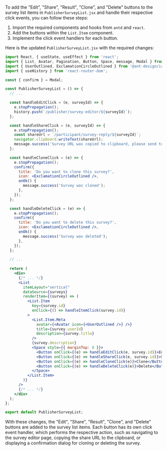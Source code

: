 To add the "Edit", "Share", "Result", "Clone", and "Delete" buttons to the survey list items in `PublisherSurveyList.jsx` and handle their respective click events, you can follow these steps:

1. Import the required components and hooks from `antd` and `react`.
2. Add the buttons within the `List.Item` component.
3. Implement the click event handlers for each button.

Here is the updated `PublisherSurveyList.jsx` with the required changes:

```jsx
import React, { useState, useEffect } from 'react';
import { List, Avatar, Pagination, Button, Space, message, Modal } from 'antd';
import { UserOutlined, ExclamationCircleOutlined } from '@ant-design/icons';
import { useHistory } from 'react-router-dom';

const { confirm } = Modal;

const PublisherSurveyList = () => {
  // ...

  const handleEditClick = (e, surveyId) => {
    e.stopPropagation();
    history.push(`/publisher/survey-editor/${surveyId}`);
  };

  const handleShareClick = (e, surveyId) => {
    e.stopPropagation();
    const shareUrl = `/participant/survey-reply/${surveyId}`;
    navigator.clipboard.writeText(shareUrl);
    message.success('Survey URL was copied to clipboard, please send to others');
  };

  const handleCloneClick = (e) => {
    e.stopPropagation();
    confirm({
      title: 'Do you want to clone this survey?',
      icon: <ExclamationCircleOutlined />,
      onOk() {
        message.success('Survey was cloned');
      },
    });
  };

  const handleDeleteClick = (e) => {
    e.stopPropagation();
    confirm({
      title: 'Do you want to delete this survey?',
      icon: <ExclamationCircleOutlined />,
      onOk() {
        message.success('Survey was deleted');
      },
    });
  };

  // ...
  
  return (
    <div>
      {/* ... */}
      <List
        itemLayout="vertical"
        dataSource={surveys}
        renderItem={(survey) => (
          <List.Item
            key={survey.id}
            onClick={() => handleItemClick(survey.id)}
          >
            <List.Item.Meta
              avatar={<Avatar icon={<UserOutlined />} />}
              title={survey.userId}
              description={survey.title}
            />
            {survey.description}
            <Space style={{ marginTop: 8 }}>
              <Button onClick={(e) => handleEditClick(e, survey.id)}>Edit</Button>
              <Button onClick={(e) => handleShareClick(e, survey.id)}>Share</Button>
              <Button onClick={(e) => handleCloneClick(e)}>Clone</Button>
              <Button onClick={(e) => handleDeleteClick(e)}>Delete</Button>
            </Space>
          </List.Item>
        )}
      />
      {/* ... */}
    </div>
  );
};

export default PublisherSurveyList;
```

With these changes, the "Edit", "Share", "Result", "Clone", and "Delete" buttons are added to the survey list items. Each button has its own click event handler, which performs the respective action, such as navigating to the survey editor page, copying the share URL to the clipboard, or displaying a confirmation dialog for cloning or deleting the survey.